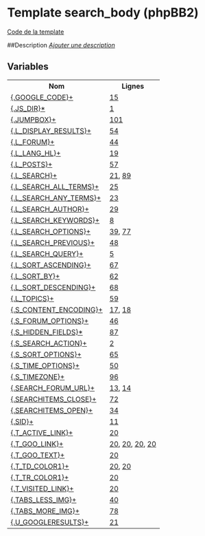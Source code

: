# Template search_body (phpBB2)

[Code de la template](../../subsilver/search_body.tpl)

##Description
[*Ajouter une description*](https://fa-tvars.appspot.com/tpl/subsilver/search_body)

## Variables

<table><tr><th colspan=1>Nom</th><th>Lignes</th></tr><tr><td colspan=1><a href="https://github.com/Etana/template.list/blob/master/var/GOOGLE_CODE.md#readme">{.GOOGLE_CODE}</a><a href="https://fa-tvars.appspot.com/var/GOOGLE_CODE">+</a></td><td><a href="../tpl/src/subsilver/search_body.tpl#L15">15</a></td></tr><tr><td colspan=1><a href="https://github.com/Etana/template.list/blob/master/var/JS_DIR.md#readme">{.JS_DIR}</a><a href="https://fa-tvars.appspot.com/var/JS_DIR">*</a></td><td><a href="../tpl/src/subsilver/search_body.tpl#L1">1</a></td></tr><tr><td colspan=1><a href="https://github.com/Etana/template.list/blob/master/var/JUMPBOX.md#readme">{.JUMPBOX}</a><a href="https://fa-tvars.appspot.com/var/JUMPBOX">+</a></td><td><a href="../tpl/src/subsilver/search_body.tpl#L101">101</a></td></tr><tr><td colspan=1><a href="https://github.com/Etana/template.list/blob/master/var/L_DISPLAY_RESULTS.md#readme">{.L_DISPLAY_RESULTS}</a><a href="https://fa-tvars.appspot.com/var/L_DISPLAY_RESULTS">+</a></td><td><a href="../tpl/src/subsilver/search_body.tpl#L54">54</a></td></tr><tr><td colspan=1><a href="https://github.com/Etana/template.list/blob/master/var/L_FORUM.md#readme">{.L_FORUM}</a><a href="https://fa-tvars.appspot.com/var/L_FORUM">+</a></td><td><a href="../tpl/src/subsilver/search_body.tpl#L44">44</a></td></tr><tr><td colspan=1><a href="https://github.com/Etana/template.list/blob/master/var/L_LANG_HL.md#readme">{.L_LANG_HL}</a><a href="https://fa-tvars.appspot.com/var/L_LANG_HL">+</a></td><td><a href="../tpl/src/subsilver/search_body.tpl#L19">19</a></td></tr><tr><td colspan=1><a href="https://github.com/Etana/template.list/blob/master/var/L_POSTS.md#readme">{.L_POSTS}</a><a href="https://fa-tvars.appspot.com/var/L_POSTS">+</a></td><td><a href="../tpl/src/subsilver/search_body.tpl#L57">57</a></td></tr><tr><td colspan=1><a href="https://github.com/Etana/template.list/blob/master/var/L_SEARCH.md#readme">{.L_SEARCH}</a><a href="https://fa-tvars.appspot.com/var/L_SEARCH">+</a></td><td><a href="../tpl/src/subsilver/search_body.tpl#L21">21</a>, <a href="../tpl/src/subsilver/search_body.tpl#L89">89</a></td></tr><tr><td colspan=1><a href="https://github.com/Etana/template.list/blob/master/var/L_SEARCH_ALL_TERMS.md#readme">{.L_SEARCH_ALL_TERMS}</a><a href="https://fa-tvars.appspot.com/var/L_SEARCH_ALL_TERMS">+</a></td><td><a href="../tpl/src/subsilver/search_body.tpl#L25">25</a></td></tr><tr><td colspan=1><a href="https://github.com/Etana/template.list/blob/master/var/L_SEARCH_ANY_TERMS.md#readme">{.L_SEARCH_ANY_TERMS}</a><a href="https://fa-tvars.appspot.com/var/L_SEARCH_ANY_TERMS">+</a></td><td><a href="../tpl/src/subsilver/search_body.tpl#L23">23</a></td></tr><tr><td colspan=1><a href="https://github.com/Etana/template.list/blob/master/var/L_SEARCH_AUTHOR.md#readme">{.L_SEARCH_AUTHOR}</a><a href="https://fa-tvars.appspot.com/var/L_SEARCH_AUTHOR">+</a></td><td><a href="../tpl/src/subsilver/search_body.tpl#L29">29</a></td></tr><tr><td colspan=1><a href="https://github.com/Etana/template.list/blob/master/var/L_SEARCH_KEYWORDS.md#readme">{.L_SEARCH_KEYWORDS}</a><a href="https://fa-tvars.appspot.com/var/L_SEARCH_KEYWORDS">+</a></td><td><a href="../tpl/src/subsilver/search_body.tpl#L8">8</a></td></tr><tr><td colspan=1><a href="https://github.com/Etana/template.list/blob/master/var/L_SEARCH_OPTIONS.md#readme">{.L_SEARCH_OPTIONS}</a><a href="https://fa-tvars.appspot.com/var/L_SEARCH_OPTIONS">+</a></td><td><a href="../tpl/src/subsilver/search_body.tpl#L39">39</a>, <a href="../tpl/src/subsilver/search_body.tpl#L77">77</a></td></tr><tr><td colspan=1><a href="https://github.com/Etana/template.list/blob/master/var/L_SEARCH_PREVIOUS.md#readme">{.L_SEARCH_PREVIOUS}</a><a href="https://fa-tvars.appspot.com/var/L_SEARCH_PREVIOUS">+</a></td><td><a href="../tpl/src/subsilver/search_body.tpl#L48">48</a></td></tr><tr><td colspan=1><a href="https://github.com/Etana/template.list/blob/master/var/L_SEARCH_QUERY.md#readme">{.L_SEARCH_QUERY}</a><a href="https://fa-tvars.appspot.com/var/L_SEARCH_QUERY">+</a></td><td><a href="../tpl/src/subsilver/search_body.tpl#L5">5</a></td></tr><tr><td colspan=1><a href="https://github.com/Etana/template.list/blob/master/var/L_SORT_ASCENDING.md#readme">{.L_SORT_ASCENDING}</a><a href="https://fa-tvars.appspot.com/var/L_SORT_ASCENDING">+</a></td><td><a href="../tpl/src/subsilver/search_body.tpl#L67">67</a></td></tr><tr><td colspan=1><a href="https://github.com/Etana/template.list/blob/master/var/L_SORT_BY.md#readme">{.L_SORT_BY}</a><a href="https://fa-tvars.appspot.com/var/L_SORT_BY">+</a></td><td><a href="../tpl/src/subsilver/search_body.tpl#L62">62</a></td></tr><tr><td colspan=1><a href="https://github.com/Etana/template.list/blob/master/var/L_SORT_DESCENDING.md#readme">{.L_SORT_DESCENDING}</a><a href="https://fa-tvars.appspot.com/var/L_SORT_DESCENDING">+</a></td><td><a href="../tpl/src/subsilver/search_body.tpl#L68">68</a></td></tr><tr><td colspan=1><a href="https://github.com/Etana/template.list/blob/master/var/L_TOPICS.md#readme">{.L_TOPICS}</a><a href="https://fa-tvars.appspot.com/var/L_TOPICS">+</a></td><td><a href="../tpl/src/subsilver/search_body.tpl#L59">59</a></td></tr><tr><td colspan=1><a href="https://github.com/Etana/template.list/blob/master/var/S_CONTENT_ENCODING.md#readme">{.S_CONTENT_ENCODING}</a><a href="https://fa-tvars.appspot.com/var/S_CONTENT_ENCODING">+</a></td><td><a href="../tpl/src/subsilver/search_body.tpl#L17">17</a>, <a href="../tpl/src/subsilver/search_body.tpl#L18">18</a></td></tr><tr><td colspan=1><a href="https://github.com/Etana/template.list/blob/master/var/S_FORUM_OPTIONS.md#readme">{.S_FORUM_OPTIONS}</a><a href="https://fa-tvars.appspot.com/var/S_FORUM_OPTIONS">+</a></td><td><a href="../tpl/src/subsilver/search_body.tpl#L46">46</a></td></tr><tr><td colspan=1><a href="https://github.com/Etana/template.list/blob/master/var/S_HIDDEN_FIELDS.md#readme">{.S_HIDDEN_FIELDS}</a><a href="https://fa-tvars.appspot.com/var/S_HIDDEN_FIELDS">*</a></td><td><a href="../tpl/src/subsilver/search_body.tpl#L87">87</a></td></tr><tr><td colspan=1><a href="https://github.com/Etana/template.list/blob/master/var/S_SEARCH_ACTION.md#readme">{.S_SEARCH_ACTION}</a><a href="https://fa-tvars.appspot.com/var/S_SEARCH_ACTION">+</a></td><td><a href="../tpl/src/subsilver/search_body.tpl#L2">2</a></td></tr><tr><td colspan=1><a href="https://github.com/Etana/template.list/blob/master/var/S_SORT_OPTIONS.md#readme">{.S_SORT_OPTIONS}</a><a href="https://fa-tvars.appspot.com/var/S_SORT_OPTIONS">+</a></td><td><a href="../tpl/src/subsilver/search_body.tpl#L65">65</a></td></tr><tr><td colspan=1><a href="https://github.com/Etana/template.list/blob/master/var/S_TIME_OPTIONS.md#readme">{.S_TIME_OPTIONS}</a><a href="https://fa-tvars.appspot.com/var/S_TIME_OPTIONS">+</a></td><td><a href="../tpl/src/subsilver/search_body.tpl#L50">50</a></td></tr><tr><td colspan=1><a href="https://github.com/Etana/template.list/blob/master/var/S_TIMEZONE.md#readme">{.S_TIMEZONE}</a><a href="https://fa-tvars.appspot.com/var/S_TIMEZONE">+</a></td><td><a href="../tpl/src/subsilver/search_body.tpl#L96">96</a></td></tr><tr><td colspan=1><a href="https://github.com/Etana/template.list/blob/master/var/SEARCH_FORUM_URL.md#readme">{.SEARCH_FORUM_URL}</a><a href="https://fa-tvars.appspot.com/var/SEARCH_FORUM_URL">+</a></td><td><a href="../tpl/src/subsilver/search_body.tpl#L13">13</a>, <a href="../tpl/src/subsilver/search_body.tpl#L14">14</a></td></tr><tr><td colspan=1><a href="https://github.com/Etana/template.list/blob/master/var/SEARCHITEMS_CLOSE.md#readme">{.SEARCHITEMS_CLOSE}</a><a href="https://fa-tvars.appspot.com/var/SEARCHITEMS_CLOSE">+</a></td><td><a href="../tpl/src/subsilver/search_body.tpl#L72">72</a></td></tr><tr><td colspan=1><a href="https://github.com/Etana/template.list/blob/master/var/SEARCHITEMS_OPEN.md#readme">{.SEARCHITEMS_OPEN}</a><a href="https://fa-tvars.appspot.com/var/SEARCHITEMS_OPEN">+</a></td><td><a href="../tpl/src/subsilver/search_body.tpl#L34">34</a></td></tr><tr><td colspan=1><a href="https://github.com/Etana/template.list/blob/master/var/SID.md#readme">{.SID}</a><a href="https://fa-tvars.appspot.com/var/SID">+</a></td><td><a href="../tpl/src/subsilver/search_body.tpl#L11">11</a></td></tr><tr><td colspan=1><a href="https://github.com/Etana/template.list/blob/master/var/T_ACTIVE_LINK.md#readme">{.T_ACTIVE_LINK}</a><a href="https://fa-tvars.appspot.com/var/T_ACTIVE_LINK">+</a></td><td><a href="../tpl/src/subsilver/search_body.tpl#L20">20</a></td></tr><tr><td colspan=1><a href="https://github.com/Etana/template.list/blob/master/var/T_GOO_LINK.md#readme">{.T_GOO_LINK}</a><a href="https://fa-tvars.appspot.com/var/T_GOO_LINK">+</a></td><td><a href="../tpl/src/subsilver/search_body.tpl#L20">20</a>, <a href="../tpl/src/subsilver/search_body.tpl#L20">20</a>, <a href="../tpl/src/subsilver/search_body.tpl#L20">20</a>, <a href="../tpl/src/subsilver/search_body.tpl#L20">20</a></td></tr><tr><td colspan=1><a href="https://github.com/Etana/template.list/blob/master/var/T_GOO_TEXT.md#readme">{.T_GOO_TEXT}</a><a href="https://fa-tvars.appspot.com/var/T_GOO_TEXT">+</a></td><td><a href="../tpl/src/subsilver/search_body.tpl#L20">20</a></td></tr><tr><td colspan=1><a href="https://github.com/Etana/template.list/blob/master/var/T_TD_COLOR1.md#readme">{.T_TD_COLOR1}</a><a href="https://fa-tvars.appspot.com/var/T_TD_COLOR1">+</a></td><td><a href="../tpl/src/subsilver/search_body.tpl#L20">20</a>, <a href="../tpl/src/subsilver/search_body.tpl#L20">20</a></td></tr><tr><td colspan=1><a href="https://github.com/Etana/template.list/blob/master/var/T_TR_COLOR1.md#readme">{.T_TR_COLOR1}</a><a href="https://fa-tvars.appspot.com/var/T_TR_COLOR1">+</a></td><td><a href="../tpl/src/subsilver/search_body.tpl#L20">20</a></td></tr><tr><td colspan=1><a href="https://github.com/Etana/template.list/blob/master/var/T_VISITED_LINK.md#readme">{.T_VISITED_LINK}</a><a href="https://fa-tvars.appspot.com/var/T_VISITED_LINK">+</a></td><td><a href="../tpl/src/subsilver/search_body.tpl#L20">20</a></td></tr><tr><td colspan=1><a href="https://github.com/Etana/template.list/blob/master/var/TABS_LESS_IMG.md#readme">{.TABS_LESS_IMG}</a><a href="https://fa-tvars.appspot.com/var/TABS_LESS_IMG">+</a></td><td><a href="../tpl/src/subsilver/search_body.tpl#L40">40</a></td></tr><tr><td colspan=1><a href="https://github.com/Etana/template.list/blob/master/var/TABS_MORE_IMG.md#readme">{.TABS_MORE_IMG}</a><a href="https://fa-tvars.appspot.com/var/TABS_MORE_IMG">+</a></td><td><a href="../tpl/src/subsilver/search_body.tpl#L78">78</a></td></tr><tr><td colspan=1><a href="https://github.com/Etana/template.list/blob/master/var/U_GOOGLERESULTS.md#readme">{.U_GOOGLERESULTS}</a><a href="https://fa-tvars.appspot.com/var/U_GOOGLERESULTS">+</a></td><td><a href="../tpl/src/subsilver/search_body.tpl#L21">21</a></td></tr></table>